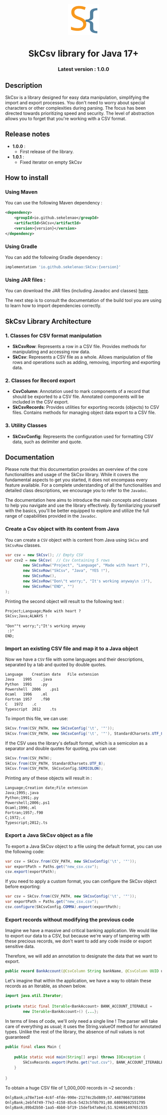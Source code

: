 <p align="center">
  <img src="logoSK.svg" width="100" alt="logo">
</p>

<h1 align="center">
  SkCsv library for Java 17+
</h1>
<h3 align="center">
  Latest version : 1.0.0
</h3>

## Description

SkCsv is a library designed for easy data manipulation, simplifying the import and export processes. You don't need to
worry about special characters or other complexities during parsing. The focus has been directed towards prioritizing
speed and security. The level of abstraction allows you to forget that you're working with a CSV format.

## Release notes

- **1.0.0** :
  - First release of the library.
- **1.0.1** :
  - Fixed iterator on empty SkCsv

## How to install

### Using Maven

You can use the following Maven dependency :

```xml
<dependency>
    <groupId>io.github.sekelenao</groupId>
    <artifactId>SkCsv</artifactId>
    <version>{version}</version>
</dependency>
```

### Using Gradle

You can add the following Gradle dependency :

```groovy
implementation 'io.github.sekelenao:SkCsv:{version}'
```

### Using JAR files :

You can download the JAR files (including Javadoc and classes) [here](https://github.com/Sekelenao/SkCsv/tree/main/jars).

The next step is to consult the documentation of the build tool you are using to learn how to import dependencies correctly.

## SkCsv Library Architecture

### 1. Classes for CSV format manipulation

- **SkCsvRow**: Represents a row in a CSV file. Provides methods for manipulating and accessing row data.
- **SkCsv**: Represents a CSV file as a whole. Allows manipulation of file rows and operations such as adding,
  removing, importing and exporting data.

### 2. Classes for Record export

- **CsvColumn**: Annotation used to mark components of a record that should be exported to a CSV file.
  Annotated components will be included in the CSV export.
- **SkCsvRecords**: Provides utilities for exporting records (objects) to CSV files.
  Contains methods for managing object data export to a CSV file.

### 3. Utility Classes

- **SkCsvConfig**: Represents the configuration used for formatting CSV data, such as delimiter and quote.

## Documentation

Please note that this documentation provides an overview of the core functionalities and usage of the SkCsv library. 
While it covers the fundamental aspects to get you started, it does not encompass every feature available. For a complete
understanding of all the functionalities and detailed class descriptions, we encourage you to refer to the `Javadoc`. 


The documentation here aims to introduce the main concepts and classes to help you navigate and use the library effectively.
By familiarizing yourself with the basics, you'll be better equipped to explore and utilize the full range of capabilities
provided in the `Javadoc`.

### Create a Csv object with its content from Java

You can create a `CSV` object with is content from Java using `SkCsv` and `SkCsvRow` classes.

```java
var csv = new SkCsv(); // Empty CSV
var csv2 = new SkCsv(  // Csv Containing 5 rows
        new SkCsvRow("Project", "Language", "Made with heart ?"),
        new SkCsvRow("SkCsv", "Java", "YES !"),
        new SkCsvRow(),
        new SkCsvRow("Don\"t worry;", "It's working anyway\n :)"),
        new SkCsvRow("END", "")
);
```

Printing the second object will result to the following text :

```
Project;Language;Made with heart ?
SkCsv;Java;ALWAYS !

"Don""t worry;";"It's working anyway
 :)"
END;

```

### Import an existing CSV file and map it to a Java object

Now we have a `CSV` file with some languages and their descriptions, separated by a tab and quoted by double quotes.

```
Language	Creation date	File extension
Java	1995	.java
Python	1991	.py
Powershell	2006	.ps1
Ocaml	1996	.ml
Fortran	1957	.f90
C	1972	.c
Typescript	2012	.ts
```

To import this file, we can use:

```java
SkCsv.from(CSV_PATH, new SkCsvConfig('\t', '"'));
SkCsv.from(CSV_PATH, new SkCsvConfig('\t', '"'), StandardCharsets.UTF_8);
```

If the CSV uses the library's default format, which is a semicolon as a separator and double quotes for quoting, you can use:

```java
SkCsv.from(CSV_PATH);
SkCsv.from(CSV_PATH, StandardCharsets.UTF_8);
SkCsv.from(CSV_PATH, SkCsvConfig.SEMICOLON);
```

Printing any of these objects will result in :

```
Language;Creation date;File extension
Java;1995;.java
Python;1991;.py
Powershell;2006;.ps1
Ocaml;1996;.ml
Fortran;1957;.f90
C;1972;.c
Typescript;2012;.ts
```

### Export a Java SkCsv object as a file

To export a Java SkCsv object to a file using the default format, you can use the following code:
```java
var csv = SkCsv.from(CSV_PATH, new SkCsvConfig('\t', '"'));
var exportPath = Paths.get("new_csv.csv");
csv.export(exportPath);
```

If you need to apply a custom format, you can configure the SkCsv object before exporting:

```java
var csv = SkCsv.from(CSV_PATH, new SkCsvConfig('\t', '"'));
var exportPath = Paths.get("new_csv.csv");
csv.configure(SkCsvConfig.COMMA).export(exportPath);
```

### Export records without modifying the previous code

Imagine we have a massive and critical banking application. We would like to export our data to a CSV, but because we're
wary of tampering with these precious records, we don't want to add any code inside or export sensitive data.

Therefore, we will add an annotation to designate the data that we want to export.

```java
public record BankAccount(@CsvColumn String bankName, @CsvColumn UUID uuid, @CsvColumn BigDecimal balance, int secretCode)
```

Let's imagine that within the application, we have a way to obtain these records as an Iterable, as shown below.

```java
import java.util.Iterator;

private static final Iterable<BankAccount> BANK_ACCOUNT_ITERABLE =
        new Iterable<BankAccount>() {...};
```

In terms of lines of code, we'll only need a single line ! The parser will take care of everything as usual;
it uses the String.valueOf method for annotated types. Unlike the rest of the library, the absence of null values is
not guaranteed!

```java
public final class Main {

    public static void main(String[] args) throws IOException {
        SkCsvRecords.export(Paths.get("out.csv"), BANK_ACCOUNT_ITERABLE);
    }

}
```

To obtain a huge CSV file of 1_000_000 records in ~2 seconds :

```
OnlyBank;a78e71e4-4c6f-4fde-990e-21274c2bd809;57.44878667185084
OnlyBank;2ebf4749-77e3-4158-85c6-5423c5f0b791;80.68069692551795
OnlyBank;89bd2b50-1aa5-4bb0-bf19-15defb47a0ed;51.924661497651535
```
